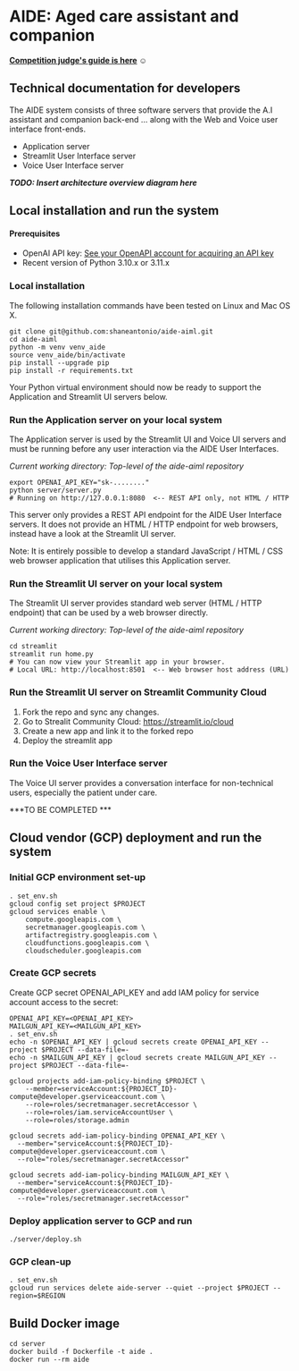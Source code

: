 # AIDE: Aged care assistant and companion

**[Competition judge's guide is here](ReadMe.md) ☺**

## Technical documentation for developers

The AIDE system consists of three software servers that provide the
A.I assistant and companion back-end ... along with the Web and Voice
user interface front-ends.

- Application server
- Streamlit User Interface server
- Voice User Interface server

***TODO: Insert architecture overview diagram here***

## Local installation and run the system

#### Prerequisites

- OpenAI API key: [See your OpenAPI account for acquiring an API key](https://platform.openai.com/api-keys)
- Recent version of Python 3.10.x or 3.11.x

### Local installation

The following installation commands have been tested on Linux and Mac OS X.

    git clone git@github.com:shaneantonio/aide-aiml.git
    cd aide-aiml
    python -m venv venv_aide
    source venv_aide/bin/activate
    pip install --upgrade pip
    pip install -r requirements.txt

Your Python virtual environment should now be ready to support the Application and Streamlit UI servers below.

### Run the Application server on your local system

The Application server is used by the Streamlit UI and Voice UI servers and must be running before any user interaction via the AIDE User Interfaces.

*Current working directory: Top-level of the aide-aiml repository*

    export OPENAI_API_KEY="sk-........"
    python server/server.py
    # Running on http://127.0.0.1:8080  <-- REST API only, not HTML / HTTP

This server only provides a REST API endpoint for the AIDE User Interface servers.  It does not provide an HTML / HTTP endpoint for web browsers, instead have a look at the Streamlit UI server.

Note: It is entirely possible to develop a standard JavaScript / HTML / CSS web browser application that utilises this Application server.

### Run the Streamlit UI server on your local system

The Streamlit UI server provides standard web server (HTML / HTTP endpoint) that can be used by a web browser directly.

*Current working directory: Top-level of the aide-aiml repository*

    cd streamlit
    streamlit run home.py
    # You can now view your Streamlit app in your browser.
    # Local URL: http://localhost:8501  <-- Web browser host address (URL)

### Run the Streamlit UI server on Streamlit Community Cloud

1. Fork the repo and sync any changes.
2. Go to Strealit Community Cloud: https://streamlit.io/cloud
3. Create a new app and link it to the forked repo
4. Deploy the streamlit app




### Run the Voice User Interface server

The Voice UI server provides a conversation interface for non-technical users, especially the patient under care.

***TO BE COMPLETED ***

## Cloud vendor (GCP) deployment and run the system

### Initial GCP environment set-up
```
. set_env.sh
gcloud config set project $PROJECT
gcloud services enable \
    compute.googleapis.com \
    secretmanager.googleapis.com \
    artifactregistry.googleapis.com \
    cloudfunctions.googleapis.com \
    cloudscheduler.googleapis.com
```

### Create GCP secrets

Create GCP secret OPENAI_API_KEY and add IAM policy for service account access to the secret:
```
OPENAI_API_KEY=<OPENAI_API_KEY>
MAILGUN_API_KEY=<MAILGUN_API_KEY>
. set_env.sh
echo -n $OPENAI_API_KEY | gcloud secrets create OPENAI_API_KEY --project $PROJECT --data-file=-
echo -n $MAILGUN_API_KEY | gcloud secrets create MAILGUN_API_KEY --project $PROJECT --data-file=-

gcloud projects add-iam-policy-binding $PROJECT \
    --member=serviceAccount:${PROJECT_ID}-compute@developer.gserviceaccount.com \
    --role=roles/secretmanager.secretAccessor \
    --role=roles/iam.serviceAccountUser \
    --role=roles/storage.admin

gcloud secrets add-iam-policy-binding OPENAI_API_KEY \
  --member="serviceAccount:${PROJECT_ID}-compute@developer.gserviceaccount.com \
  --role="roles/secretmanager.secretAccessor"

gcloud secrets add-iam-policy-binding MAILGUN_API_KEY \
  --member="serviceAccount:${PROJECT_ID}-compute@developer.gserviceaccount.com \
  --role="roles/secretmanager.secretAccessor"
```

### Deploy application server to GCP and run

```
./server/deploy.sh
```

### GCP clean-up

```
. set_env.sh
gcloud run services delete aide-server --quiet --project $PROJECT --region=$REGION
```

## Build Docker image

    cd server
    docker build -f Dockerfile -t aide .
    docker run --rm aide

